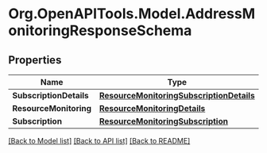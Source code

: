 
# Org.OpenAPITools.Model.AddressMonitoringResponseSchema

## Properties

Name | Type | Description | Notes
------------ | ------------- | ------------- | -------------
**SubscriptionDetails** | [**ResourceMonitoringSubscriptionDetails**](ResourceMonitoringSubscriptionDetails.md) |  | [optional] 
**ResourceMonitoring** | [**ResourceMonitoringDetails**](ResourceMonitoringDetails.md) |  | [optional] 
**Subscription** | [**ResourceMonitoringSubscription**](ResourceMonitoringSubscription.md) |  | [optional] 

[[Back to Model list]](../README.md#documentation-for-models)
[[Back to API list]](../README.md#documentation-for-api-endpoints)
[[Back to README]](../README.md)

